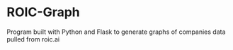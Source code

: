 # ROIC-Graph

Program built with Python and Flask to generate graphs of companies data pulled from roic.ai
